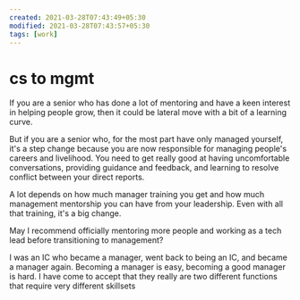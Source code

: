 ```yaml
---
created: 2021-03-28T07:43:49+05:30
modified: 2021-03-28T07:43:57+05:30
tags: [work]
---
```


# cs to mgmt

If you are a senior who has done a lot of mentoring and have a keen interest in helping people grow, then it could be lateral move with a bit of a learning curve.

But if you are a senior who, for the most part have only managed yourself, it's a step change because you are now responsible for managing people's careers and livelihood. You need to get really good at having uncomfortable conversations, providing guidance and feedback, and learning to resolve conflict between your direct reports.

A lot depends on how much manager training you get and how much management mentorship you can have from your leadership. Even with all that training, it's a big change.

May I recommend officially mentoring more people and working as a tech lead before transitioning to management?

I was an IC who became a manager, went back to being an IC, and became a manager again. Becoming a manager is easy, becoming a good manager is hard. I have come to accept that they really are two different functions that require very different skillsets
